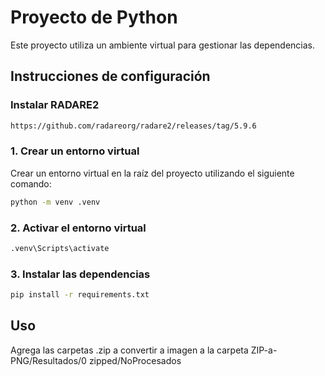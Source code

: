 # Proyecto de Python

Este proyecto utiliza un ambiente virtual para gestionar las dependencias.

## Instrucciones de configuración

### Instalar RADARE2
```sh
https://github.com/radareorg/radare2/releases/tag/5.9.6
```

### 1. Crear un entorno virtual

Crear un entorno virtual en la raíz del proyecto utilizando el siguiente comando:

```bash
python -m venv .venv
```
### 2. Activar el entorno virtual
```bash
.venv\Scripts\activate
```
### 3. Instalar las dependencias
```bash
pip install -r requirements.txt
```

## Uso

Agrega las carpetas .zip a convertir a imagen a la carpeta ZIP-a-PNG/Resultados/0 zipped/NoProcesados
